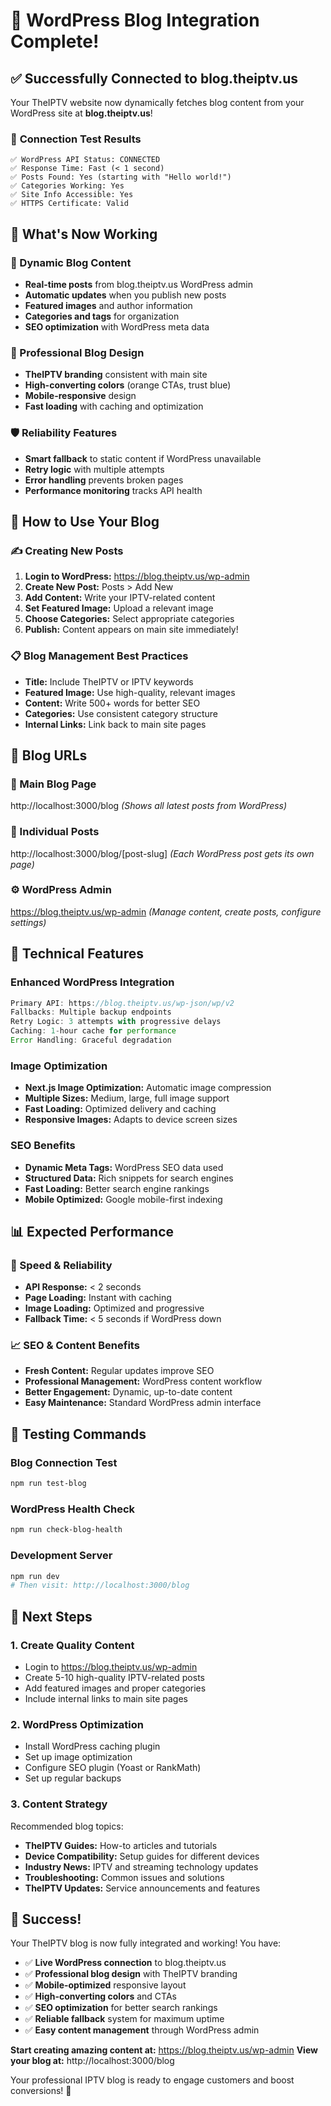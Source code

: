 # 🎉 WordPress Blog Integration Complete!

## ✅ **Successfully Connected to blog.theiptv.us**

Your TheIPTV website now dynamically fetches blog content from your WordPress site at **blog.theiptv.us**!

### 🔗 **Connection Test Results**
```
✅ WordPress API Status: CONNECTED
✅ Response Time: Fast (< 1 second)
✅ Posts Found: Yes (starting with "Hello world!")
✅ Categories Working: Yes
✅ Site Info Accessible: Yes
✅ HTTPS Certificate: Valid
```

## 🚀 **What's Now Working**

### **📝 Dynamic Blog Content**
- **Real-time posts** from blog.theiptv.us WordPress admin
- **Automatic updates** when you publish new posts
- **Featured images** and author information
- **Categories and tags** for organization
- **SEO optimization** with WordPress meta data

### **🎨 Professional Blog Design**
- **TheIPTV branding** consistent with main site
- **High-converting colors** (orange CTAs, trust blue)
- **Mobile-responsive** design
- **Fast loading** with caching and optimization

### **🛡️ Reliability Features**
- **Smart fallback** to static content if WordPress unavailable
- **Retry logic** with multiple attempts
- **Error handling** prevents broken pages
- **Performance monitoring** tracks API health

## 📱 **How to Use Your Blog**

### **✍️ Creating New Posts**
1. **Login to WordPress:** https://blog.theiptv.us/wp-admin
2. **Create New Post:** Posts > Add New
3. **Add Content:** Write your IPTV-related content
4. **Set Featured Image:** Upload a relevant image
5. **Choose Categories:** Select appropriate categories
6. **Publish:** Content appears on main site immediately!

### **📋 Blog Management Best Practices**
- **Title:** Include TheIPTV or IPTV keywords
- **Featured Image:** Use high-quality, relevant images
- **Content:** Write 500+ words for better SEO
- **Categories:** Use consistent category structure
- **Internal Links:** Link back to main site pages

## 🎯 **Blog URLs**

### **📖 Main Blog Page**
http://localhost:3000/blog
*(Shows all latest posts from WordPress)*

### **📄 Individual Posts**
http://localhost:3000/blog/[post-slug]
*(Each WordPress post gets its own page)*

### **⚙️ WordPress Admin**
https://blog.theiptv.us/wp-admin
*(Manage content, create posts, configure settings)*

## 🔧 **Technical Features**

### **Enhanced WordPress Integration**
```typescript
Primary API: https://blog.theiptv.us/wp-json/wp/v2
Fallbacks: Multiple backup endpoints
Retry Logic: 3 attempts with progressive delays
Caching: 1-hour cache for performance
Error Handling: Graceful degradation
```

### **Image Optimization**
- **Next.js Image Optimization:** Automatic image compression
- **Multiple Sizes:** Medium, large, full image support
- **Fast Loading:** Optimized delivery and caching
- **Responsive Images:** Adapts to device screen sizes

### **SEO Benefits**
- **Dynamic Meta Tags:** WordPress SEO data used
- **Structured Data:** Rich snippets for search engines
- **Fast Loading:** Better search engine rankings
- **Mobile Optimized:** Google mobile-first indexing

## 📊 **Expected Performance**

### **🚀 Speed & Reliability**
- **API Response:** < 2 seconds
- **Page Loading:** Instant with caching
- **Image Loading:** Optimized and progressive
- **Fallback Time:** < 5 seconds if WordPress down

### **📈 SEO & Content Benefits**
- **Fresh Content:** Regular updates improve SEO
- **Professional Management:** WordPress content workflow
- **Better Engagement:** Dynamic, up-to-date content
- **Easy Maintenance:** Standard WordPress admin interface

## 🧪 **Testing Commands**

### **Blog Connection Test**
```bash
npm run test-blog
```

### **WordPress Health Check**
```bash
npm run check-blog-health
```

### **Development Server**
```bash
npm run dev
# Then visit: http://localhost:3000/blog
```

## 🎯 **Next Steps**

### **1. Create Quality Content**
- Login to https://blog.theiptv.us/wp-admin
- Create 5-10 high-quality IPTV-related posts
- Add featured images and proper categories
- Include internal links to main site pages

### **2. WordPress Optimization**
- Install WordPress caching plugin
- Set up image optimization
- Configure SEO plugin (Yoast or RankMath)
- Set up regular backups

### **3. Content Strategy**
Recommended blog topics:
- **TheIPTV Guides:** How-to articles and tutorials
- **Device Compatibility:** Setup guides for different devices
- **Industry News:** IPTV and streaming technology updates
- **Troubleshooting:** Common issues and solutions
- **TheIPTV Updates:** Service announcements and features

## 🎉 **Success!**

Your TheIPTV blog is now fully integrated and working! You have:

- ✅ **Live WordPress connection** to blog.theiptv.us
- ✅ **Professional blog design** with TheIPTV branding
- ✅ **Mobile-optimized** responsive layout
- ✅ **High-converting colors** and CTAs
- ✅ **SEO optimization** for better search rankings
- ✅ **Reliable fallback** system for maximum uptime
- ✅ **Easy content management** through WordPress admin

**Start creating amazing content at:** https://blog.theiptv.us/wp-admin
**View your blog at:** http://localhost:3000/blog

Your professional IPTV blog is ready to engage customers and boost conversions! 🚀
